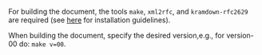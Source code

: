 For building the document, the tools `make`, `xml2rfc`, and `kramdown-rfc2629` are required (see [here](https://github.com/martinthomson/i-d-template/blob/main/doc/SETUP.md) for installation guidelines).

When building the document, specify the desired version,e.g., for version-00 do: `make v=00`.

